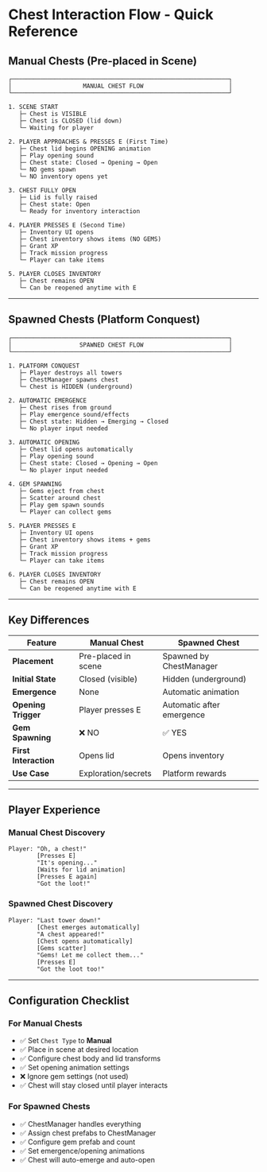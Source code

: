 # Chest Interaction Flow - Quick Reference

## Manual Chests (Pre-placed in Scene)

```
┌─────────────────────────────────────────────────────────────┐
│                    MANUAL CHEST FLOW                        │
└─────────────────────────────────────────────────────────────┘

1. SCENE START
   ├─ Chest is VISIBLE
   ├─ Chest is CLOSED (lid down)
   └─ Waiting for player

2. PLAYER APPROACHES & PRESSES E (First Time)
   ├─ Chest lid begins OPENING animation
   ├─ Play opening sound
   ├─ Chest state: Closed → Opening → Open
   └─ NO gems spawn
   └─ NO inventory opens yet

3. CHEST FULLY OPEN
   ├─ Lid is fully raised
   ├─ Chest state: Open
   └─ Ready for inventory interaction

4. PLAYER PRESSES E (Second Time)
   ├─ Inventory UI opens
   ├─ Chest inventory shows items (NO GEMS)
   ├─ Grant XP
   ├─ Track mission progress
   └─ Player can take items

5. PLAYER CLOSES INVENTORY
   ├─ Chest remains OPEN
   └─ Can be reopened anytime with E
```

---

## Spawned Chests (Platform Conquest)

```
┌─────────────────────────────────────────────────────────────┐
│                   SPAWNED CHEST FLOW                        │
└─────────────────────────────────────────────────────────────┘

1. PLATFORM CONQUEST
   ├─ Player destroys all towers
   ├─ ChestManager spawns chest
   └─ Chest is HIDDEN (underground)

2. AUTOMATIC EMERGENCE
   ├─ Chest rises from ground
   ├─ Play emergence sound/effects
   ├─ Chest state: Hidden → Emerging → Closed
   └─ No player input needed

3. AUTOMATIC OPENING
   ├─ Chest lid opens automatically
   ├─ Play opening sound
   ├─ Chest state: Closed → Opening → Open
   └─ No player input needed

4. GEM SPAWNING
   ├─ Gems eject from chest
   ├─ Scatter around chest
   ├─ Play gem spawn sounds
   └─ Player can collect gems

5. PLAYER PRESSES E
   ├─ Inventory UI opens
   ├─ Chest inventory shows items + gems
   ├─ Grant XP
   ├─ Track mission progress
   └─ Player can take items

6. PLAYER CLOSES INVENTORY
   ├─ Chest remains OPEN
   └─ Can be reopened anytime with E
```

---

## Key Differences

| Feature | Manual Chest | Spawned Chest |
|---------|-------------|---------------|
| **Placement** | Pre-placed in scene | Spawned by ChestManager |
| **Initial State** | Closed (visible) | Hidden (underground) |
| **Emergence** | None | Automatic animation |
| **Opening Trigger** | Player presses E | Automatic after emergence |
| **Gem Spawning** | ❌ NO | ✅ YES |
| **First Interaction** | Opens lid | Opens inventory |
| **Use Case** | Exploration/secrets | Platform rewards |

---

## Player Experience

### Manual Chest Discovery
```
Player: "Oh, a chest!"
        [Presses E]
        "It's opening..."
        [Waits for lid animation]
        [Presses E again]
        "Got the loot!"
```

### Spawned Chest Discovery
```
Player: "Last tower down!"
        [Chest emerges automatically]
        "A chest appeared!"
        [Chest opens automatically]
        [Gems scatter]
        "Gems! Let me collect them..."
        [Presses E]
        "Got the loot too!"
```

---

## Configuration Checklist

### For Manual Chests
- ✅ Set `Chest Type` to **Manual**
- ✅ Place in scene at desired location
- ✅ Configure chest body and lid transforms
- ✅ Set opening animation settings
- ❌ Ignore gem settings (not used)
- ✅ Chest will stay closed until player interacts

### For Spawned Chests
- ✅ ChestManager handles everything
- ✅ Assign chest prefabs to ChestManager
- ✅ Configure gem prefab and count
- ✅ Set emergence/opening animations
- ✅ Chest will auto-emerge and auto-open
